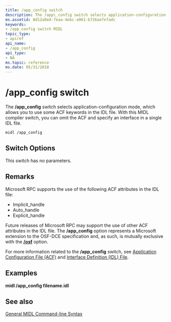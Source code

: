 ```yaml
---
title: /app_config switch
description: The /app\_config switch selects application-configuration mode, which allows you to use some ACF keywords in the IDL file. With this MIDL compiler switch, you can omit the ACF and specify an interface in a single IDL file.
ms.assetid: 8d12a0ed-7eaa-4ebc-a961-b726aefefadc
keywords:
- /app_config switch MIDL
topic_type:
- apiref
api_name:
- /app_config
api_type:
- NA
ms.topic: reference
ms.date: 05/31/2018
---
```


# /app\_config switch

The **/app\_config** switch selects application-configuration mode, which allows you to use some ACF keywords in the IDL file. With this MIDL compiler switch, you can omit the ACF and specify an interface in a single IDL file.

``` syntax
midl /app_config
```

## Switch Options

This switch has no parameters.

## Remarks

Microsoft RPC supports the use of the following ACF attributes in the IDL file:

-   Implicit\_handle
-   Auto\_handle
-   Explicit\_handle

Future releases of Microsoft RPC may support the use of other ACF attributes in the IDL file. The **/app\_config** option represents a Microsoft extension to the OSF-DCE specification and, as such, is mutually exclusive with the [**/osf**](-osf.md) option.

For more information related to the **/app\_config** switch, see [Application Configuration File (ACF)](application-configuration-file-acf-.md) and [Interface Definition (IDL) File](interface-definition-idl-file.md).

## Examples

**midl /app\_config filename.idl**

## See also

<dl> <dt>

[General MIDL Command-line Syntax](general-midl-command-line-syntax.md)
</dt> </dl>

 

 




